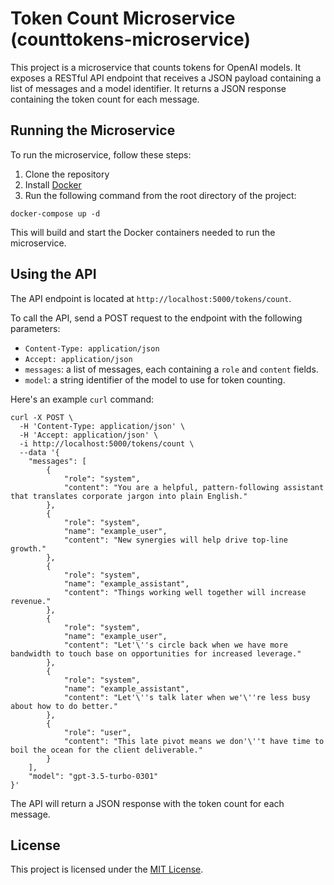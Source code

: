 # Token Count Microservice (counttokens-microservice)

This project is a microservice that counts tokens for OpenAI models. It exposes a RESTful API endpoint that receives a JSON payload containing a list of messages and a model identifier. It returns a JSON response containing the token count for each message.

## Running the Microservice

To run the microservice, follow these steps:

1. Clone the repository
2. Install [Docker](https://www.docker.com/)
3. Run the following command from the root directory of the project:

```
docker-compose up -d
```

This will build and start the Docker containers needed to run the microservice.

## Using the API

The API endpoint is located at `http://localhost:5000/tokens/count`.

To call the API, send a POST request to the endpoint with the following parameters:

- `Content-Type: application/json`
- `Accept: application/json`
- `messages`: a list of messages, each containing a `role` and `content` fields.
- `model`: a string identifier of the model to use for token counting.

Here's an example `curl` command:

```
curl -X POST \
  -H 'Content-Type: application/json' \
  -H 'Accept: application/json' \
  -i http://localhost:5000/tokens/count \
  --data '{
    "messages": [
        {
            "role": "system",
            "content": "You are a helpful, pattern-following assistant that translates corporate jargon into plain English."
        },
        {
            "role": "system",
            "name": "example_user",
            "content": "New synergies will help drive top-line growth."
        },
        {
            "role": "system",
            "name": "example_assistant",
            "content": "Things working well together will increase revenue."
        },
        {
            "role": "system",
            "name": "example_user",
            "content": "Let'\''s circle back when we have more bandwidth to touch base on opportunities for increased leverage."
        },
        {
            "role": "system",
            "name": "example_assistant",
            "content": "Let'\''s talk later when we'\''re less busy about how to do better."
        },
        {
            "role": "user",
            "content": "This late pivot means we don'\''t have time to boil the ocean for the client deliverable."
        }
    ],
    "model": "gpt-3.5-turbo-0301"
}'
```

The API will return a JSON response with the token count for each message.

## License

This project is licensed under the [MIT License](LICENSE.md).


